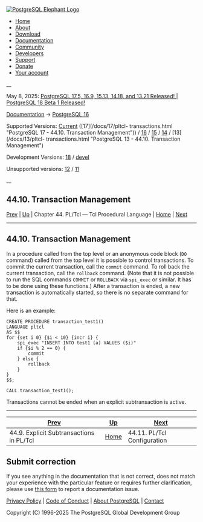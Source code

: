[ ![PostgreSQL Elephant Logo](/media/img/about/press/elephant.png) ](/)

  * [Home](/ "Home")
  * [About](/about/ "About")
  * [Download](/download/ "Download")
  * [Documentation](/docs/ "Documentation")
  * [Community](/community/ "Community")
  * [Developers](/developer/ "Developers")
  * [Support](/support/ "Support")
  * [Donate](/about/donate/ "Donate")
  * [Your account](/account/ "Your account")

__

May 8, 2025: [ PostgreSQL 17.5, 16.9, 15.13, 14.18, and 13.21 Released! ](/about/news/postgresql-175-169-1513-1418-and-1321-released-3072/) | [ PostgreSQL 18 Beta 1 Released! ](/about/news/postgresql-18-beta-1-released-3070/)

[Documentation](/docs/ "Documentation") -> [PostgreSQL
16](/docs/16/index.html)

Supported Versions: [Current](/docs/current/pltcl-transactions.html
"PostgreSQL 17 - 44.10. Transaction Management") ([17](/docs/17/pltcl-
transactions.html "PostgreSQL 17 - 44.10. Transaction Management")) /
[16](/docs/16/pltcl-transactions.html "PostgreSQL 16 - 44.10. Transaction
Management") / [15](/docs/15/pltcl-transactions.html "PostgreSQL 15 -
44.10. Transaction Management") / [14](/docs/14/pltcl-transactions.html
"PostgreSQL 14 - 44.10. Transaction Management") / [13](/docs/13/pltcl-
transactions.html "PostgreSQL 13 - 44.10. Transaction Management")

Development Versions: [18](/docs/18/pltcl-transactions.html "PostgreSQL 18 -
44.10. Transaction Management") / [devel](/docs/devel/pltcl-transactions.html
"PostgreSQL devel - 44.10. Transaction Management")

Unsupported versions: [12](/docs/12/pltcl-transactions.html "PostgreSQL 12 -
44.10. Transaction Management") / [11](/docs/11/pltcl-transactions.html
"PostgreSQL 11 - 44.10. Transaction Management")

__

44.10. Transaction Management  
---  
[Prev](pltcl-subtransactions.html "44.9. Explicit Subtransactions in PL/Tcl")  | [Up](pltcl.html "Chapter 44. PL/Tcl — Tcl Procedural Language") | Chapter 44. PL/Tcl — Tcl Procedural Language | [Home](index.html "PostgreSQL 16.9 Documentation") |  [Next](pltcl-config.html "44.11. PL/Tcl Configuration")  
  
* * *

## 44.10. Transaction Management #

In a procedure called from the top level or an anonymous code block (`DO`
command) called from the top level it is possible to control transactions. To
commit the current transaction, call the `commit` command. To roll back the
current transaction, call the `rollback` command. (Note that it is not
possible to run the SQL commands `COMMIT` or `ROLLBACK` via `spi_exec` or
similar. It has to be done using these functions.) After a transaction is
ended, a new transaction is automatically started, so there is no separate
command for that.

Here is an example:

    
    
    CREATE PROCEDURE transaction_test1()
    LANGUAGE pltcl
    AS $$
    for {set i 0} {$i < 10} {incr i} {
        spi_exec "INSERT INTO test1 (a) VALUES ($i)"
        if {$i % 2 == 0} {
            commit
        } else {
            rollback
        }
    }
    $$;
    
    CALL transaction_test1();
    

Transactions cannot be ended when an explicit subtransaction is active.

* * *

[Prev](pltcl-subtransactions.html "44.9. Explicit Subtransactions in PL/Tcl")  | [Up](pltcl.html "Chapter 44. PL/Tcl — Tcl Procedural Language") |  [Next](pltcl-config.html "44.11. PL/Tcl Configuration")  
---|---|---  
44.9. Explicit Subtransactions in PL/Tcl  | [Home](index.html "PostgreSQL 16.9 Documentation") |  44.11. PL/Tcl Configuration  
  
## Submit correction

If you see anything in the documentation that is not correct, does not match
your experience with the particular feature or requires further clarification,
please use [this form](/account/comments/new/16/pltcl-transactions.html/) to
report a documentation issue.

[Privacy Policy](/about/privacypolicy) | [Code of Conduct](/about/policies/coc/) | [About PostgreSQL](/about/) | [Contact](/about/contact/)  

Copyright (C) 1996-2025 The PostgreSQL Global Development Group

